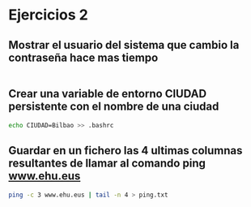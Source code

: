 # Ejercicios 2

## Mostrar el usuario del sistema que cambio la contraseña hace mas tiempo

```bash

```

## Crear una variable de entorno CIUDAD persistente con el nombre de una ciudad

```bash
echo CIUDAD=Bilbao >> .bashrc
```

## Guardar en un fichero las 4 ultimas columnas resultantes de llamar al comando ping www.ehu.eus

```bash
ping -c 3 www.ehu.eus | tail -n 4 > ping.txt
```
